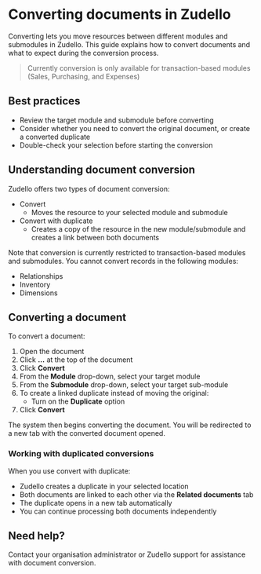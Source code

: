 # Converting documents in Zudello

Converting lets you move resources between different modules and submodules in Zudello. This guide explains how to convert documents and what to expect during the conversion process.

> Currently conversion is only available for transaction-based modules (Sales, Purchasing, and Expenses)

## Best practices

- Review the target module and submodule before converting
- Consider whether you need to convert the original document, or create a converted duplicate
- Double-check your selection before starting the conversion

## Understanding document conversion

Zudello offers two types of document conversion:

- Convert
	- Moves the resource to your selected module and submodule
- Convert with duplicate 
	- Creates a copy of the resource in the new module/submodule and creates a link between both documents

Note that conversion is currently restricted to transaction-based modules and submodules. You cannot convert records in the following modules:
- Relationships
- Inventory
- Dimensions

## Converting a document

To convert a document:

1. Open the document
2. Click **...** at the top of the document
3. Click **Convert**
4. From the **Module** drop-down, select your target module
5. From the **Submodule** drop-down, select your target sub-module
6. To create a linked duplicate instead of moving the original:
   - Turn on the **Duplicate** option
7. Click **Convert**

The system then begins converting the document. You will be redirected to a new tab with the converted document opened. 

### Working with duplicated conversions

When you use convert with duplicate:

- Zudello creates a duplicate in your selected location
- Both documents are linked to each other via the **Related documents** tab
- The duplicate opens in a new tab automatically
- You can continue processing both documents independently

## Need help?

Contact your organisation administrator or Zudello support for assistance with document conversion.